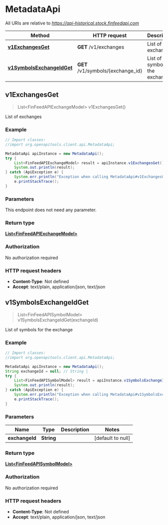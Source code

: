 # MetadataApi

All URIs are relative to *https://api-historical.stock.finfeedapi.com*

Method | HTTP request | Description
------------- | ------------- | -------------
[**v1ExchangesGet**](MetadataApi.md#v1ExchangesGet) | **GET** /v1/exchanges | List of exchanges
[**v1SymbolsExchangeIdGet**](MetadataApi.md#v1SymbolsExchangeIdGet) | **GET** /v1/symbols/{exchange_id} | List of symbols for the exchange



## v1ExchangesGet

> List&lt;FinFeedAPIExchangeModel&gt; v1ExchangesGet()

List of exchanges

### Example

```java
// Import classes:
//import org.openapitools.client.api.MetadataApi;

MetadataApi apiInstance = new MetadataApi();
try {
    List<FinFeedAPIExchangeModel> result = apiInstance.v1ExchangesGet();
    System.out.println(result);
} catch (ApiException e) {
    System.err.println("Exception when calling MetadataApi#v1ExchangesGet");
    e.printStackTrace();
}
```

### Parameters

This endpoint does not need any parameter.

### Return type

[**List&lt;FinFeedAPIExchangeModel&gt;**](FinFeedAPIExchangeModel.md)

### Authorization

No authorization required

### HTTP request headers

- **Content-Type**: Not defined
- **Accept**: text/plain, application/json, text/json


## v1SymbolsExchangeIdGet

> List&lt;FinFeedAPISymbolModel&gt; v1SymbolsExchangeIdGet(exchangeId)

List of symbols for the exchange

### Example

```java
// Import classes:
//import org.openapitools.client.api.MetadataApi;

MetadataApi apiInstance = new MetadataApi();
String exchangeId = null; // String | 
try {
    List<FinFeedAPISymbolModel> result = apiInstance.v1SymbolsExchangeIdGet(exchangeId);
    System.out.println(result);
} catch (ApiException e) {
    System.err.println("Exception when calling MetadataApi#v1SymbolsExchangeIdGet");
    e.printStackTrace();
}
```

### Parameters


Name | Type | Description  | Notes
------------- | ------------- | ------------- | -------------
 **exchangeId** | **String**|  | [default to null]

### Return type

[**List&lt;FinFeedAPISymbolModel&gt;**](FinFeedAPISymbolModel.md)

### Authorization

No authorization required

### HTTP request headers

- **Content-Type**: Not defined
- **Accept**: text/plain, application/json, text/json

